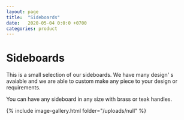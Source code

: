 ```yaml
---
layout: page
title:  "Sideboards"
date:   2020-05-04 0:0:0 +0700
categories: product
---
```

# Sideboards

This is a small selection of our sideboards. We have many design&#39;	s avaiable and we are able to custom make any piece to your design or requirements.

You can have any sideboard in any size with brass or teak handles.

{% include image-gallery.html folder="/uploads/null" %}
